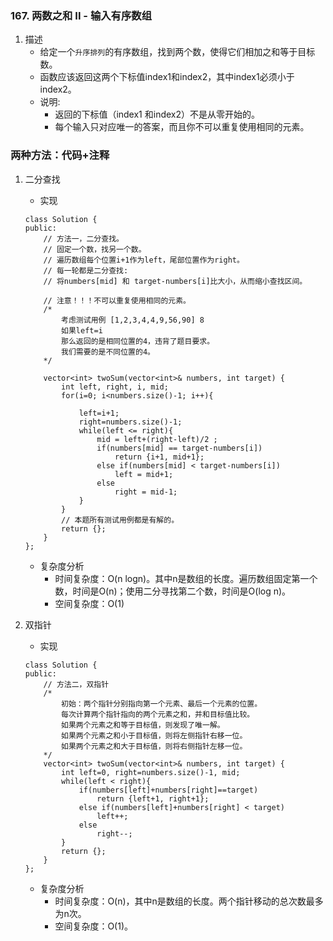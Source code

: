 

### 167. 两数之和 II - 输入有序数组
1. 描述
    - 给定一个`升序排列`的有序数组，找到两个数，使得它们相加之和等于目标数。
    - 函数应该返回这两个下标值index1和index2，其中index1必须小于index2。
    - 说明:
        + 返回的下标值（index1 和index2）不是从零开始的。
        + 每个输入只对应唯一的答案，而且你不可以重复使用相同的元素。

### 两种方法：代码+注释
1. 二分查找
    - 实现
    ```
    class Solution {
    public:
        // 方法一，二分查找。
        // 固定一个数，找另一个数。
        // 遍历数组每个位置i+1作为left，尾部位置作为right。
        // 每一轮都是二分查找:
        // 将numbers[mid] 和 target-numbers[i]比大小，从而缩小查找区间。

        // 注意！！！不可以重复使用相同的元素。
        /*
            考虑测试用例 [1,2,3,4,4,9,56,90] 8 
            如果left=i
            那么返回的是相同位置的4，违背了题目要求。
            我们需要的是不同位置的4。
        */

        vector<int> twoSum(vector<int>& numbers, int target) {
            int left, right, i, mid;
            for(i=0; i<numbers.size()-1; i++){
            
                left=i+1;
                right=numbers.size()-1;
                while(left <= right){
                    mid = left+(right-left)/2 ;
                    if(numbers[mid] == target-numbers[i])
                        return {i+1, mid+1};
                    else if(numbers[mid] < target-numbers[i])
                        left = mid+1;
                    else
                        right = mid-1;
                }
            }
            // 本题所有测试用例都是有解的。
            return {};
        }
    };
    ```
    - 复杂度分析
        + 时间复杂度：O(n logn)。其中n是数组的长度。遍历数组固定第一个数，时间是O(n)；使用二分寻找第二个数，时间是O(log n)。
        + 空间复杂度：O(1)

2. 双指针
    - 实现
    ```
    class Solution {
    public:
        // 方法二，双指针
        /*        
            初始：两个指针分别指向第一个元素、最后一个元素的位置。
            每次计算两个指针指向的两个元素之和，并和目标值比较。
            如果两个元素之和等于目标值，则发现了唯一解。      
            如果两个元素之和小于目标值，则将左侧指针右移一位。
            如果两个元素之和大于目标值，则将右侧指针左移一位。
        */
        vector<int> twoSum(vector<int>& numbers, int target) {
            int left=0, right=numbers.size()-1, mid;
            while(left < right){            
                if(numbers[left]+numbers[right]==target)
                    return {left+1, right+1};
                else if(numbers[left]+numbers[right] < target)
                    left++;
                else
                    right--;
            }
            return {};
        }
    };
    ```
    - 复杂度分析
        + 时间复杂度：O(n)，其中n是数组的长度。两个指针移动的总次数最多为n次。
        + 空间复杂度：O(1)。